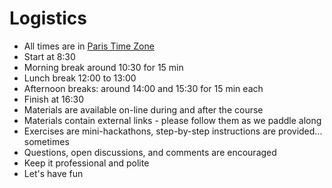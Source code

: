 # Logistics #

* All times are in [Paris Time Zone](https://time.is/Paris)
* Start at 8:30
* Morning break around 10:30 for 15 min
* Lunch break 12:00 to 13:00
* Afternoon breaks: around 14:00 and 15:30 for 15 min each 
* Finish at 16:30
* Materials are available on-line during and after the course
* Materials contain external links - please follow them as we paddle along
* Exercises are mini-hackathons, step-by-step instructions are provided... sometimes
* Questions, open discussions, and comments are encouraged
* Keep it professional and polite
* Let's have fun